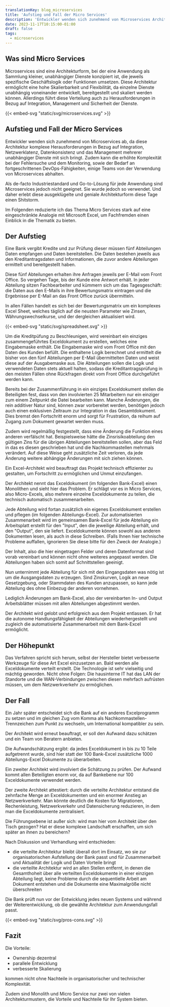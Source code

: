 ```yaml
---
translationKey: blog_microservices
title: 'Aufstieg und Fall der Micro Services'
description: 'Entwickler wenden sich zunehmend von Microservices Architektur ab. Eine Erklärung für Nicht-Entwickler.'
date: 2023-11-17T10:15:00-01:00
draft: false
tags: 
  - microservices
---
```

## Was sind Micro Services
Microservices sind eine Architekturform, bei der eine Anwendung als Sammlung kleiner, unabhängiger Dienste konzipiert ist, die jeweils spezifische Geschäftslogik oder Funktionen umsetzen. 
Diese Architektur ermöglicht eine hohe Skalierbarkeit und Flexibilität, da einzelne Dienste unabhängig voneinander entwickelt, bereitgestellt und skaliert werden können. Allerdings führt diese Verteilung auch zu Herausforderungen in Bezug auf Integration, Management und Sicherheit der Dienste.

{{< embed-svg "static/svg/microservices.svg" >}}

## Aufstieg und Fall der Micro Services
Entwickler wenden sich zunehmend von Microservices ab, da diese Architektur komplexe Herausforderungen in Bezug auf Integration, Netzwerklatenz, Datenkonsistenz und das Management mehrerer unabhängiger Dienste mit sich bringt. Zudem kann die erhöhte Komplexität bei der Fehlersuche und dem Monitoring, sowie der Bedarf an fortgeschrittenen DevOps-Fähigkeiten, einige Teams von der Verwendung von Microservices abhalten.

Als de-facto Industriestandard und Go-to-Lösung für jede Anwendung sind Microservices jedoch nicht geeignet. Sie wurde jedoch so verwendet. Und daher erlebt diese ausgeklügelte und geniale Architekturform diese Tage einen Shitstorm. 

Im Folgenden reduzierte ich das Thema Micro Services stark auf eine eingeschränkte Analogie mit Microsoft Excel, um Fachfremden einen Einblick in die Thematik zu bieten.

## Der Aufstieg
Eine Bank vergibt Kredite und zur Prüfung dieser müssen fünf Abteilungen Daten empfangen und Daten bereitstellen. Die Daten bestehen jeweils aus den Kreditantragsdaten und Informationen, die zuvor andere Abteilungen ermittelt und bereitgestellt haben.

Diese fünf Abteilungen erhalten ihre Anfragen jeweils per E-Mail vom Front Office. So vergehen Tage, bis der Kunde eine Antwort erhält. In jeder Abteilung sitzen Fachbearbeiter und kümmern sich um das Tagesgeschäft: die Daten aus den E-Mails in ihre Bewertungsmatrix eintragen und die Ergebnisse per E-Mail an das Front Office zurück übermitteln.

In allen Fällen handelt es sich bei der Bewertungsmatrix um ein komplexes Excel Sheet, welches täglich auf die neusten Parameter wie Zinsen, Währungswechselkurse, und der dergleichen aktualisiert wird.

{{< embed-svg "static/svg/spreadsheet.svg" >}}

Um die Kreditpüfung zu Beschleunigen, wird vereinbart ein einziges zusammengeführtes Exceldokument zu erstellen, welches eine Eingabemaske enthält. Die Eingabemaske wird vom Front Office mit den Daten des Kunden befüllt. Die enthaltene Logik berechnet und ermittelt die bisher von den fünf Abteilungen per E-Mail übermittelten Daten und weist diese auf der Ausgabemaske aus. Die Abteilungen sollen die Logik und verwendeten Daten stets aktuell halten, sodass die Kreditantragsprüfung in den meisten Fällen ohne Rückfragen direkt vom Front Office durchgeführt werden kann.

Bereits bei der Zusammenführung in ein einziges Exceldokument stellen die Beteiligten fest, dass von den involvierten 25 Mitarbeitern nur ein einziger zum einem Zeitpunkt die Datei bearbeiten kann. Manche Änderungen, die rein additiver Natur sind, können zwar vorbereitet werden, benötigen jedoch auch einen exklusiven Zeitraum zur Integration in das Gesamtdokument. Dies bremst den Fortschritt enorm und sorgt für Frustration, da reihum auf Zugang zum Dokument gewartet werden muss.

Zudem wird regelmäßig festgestellt, dass eine Änderung die Funktion eines anderen verfälscht hat. Beispielsweise hätte die Zinsrisikoabteilung den gültigen Zins für die übrigen Abteilungen bereitstellen sollen, aber das Feld in das es diesen geschrieben hat und die Nachkommastellen mehrmals verändert. Auf diese Weise geht zusätzliche Zeit verloren, da jede Änderung weitere abhängige Änderungen mit sich ziehen können.

Ein Excel-Architekt wird beauftragt das Projekt technisch effizienter zu gestalten, um Fortschritt zu ermöglichen und Unmut einzufangen.

Der Architekt nennt das Exceldokument (im folgenden Bank-Excel) einen Monolithen und sieht hier das Problem. Er schlägt vor es in Micro Services, also Micro-Excels, also mehrere einzelne Exceldokumente zu teilen, die technisch automatisch zusammenarbeiten.

Jede Abteilung wird fortan zusätzlich ein eigenes Exceldokument erstellen und pflegen (im folgenden Abteilungs-Excel). Zur automatisierten Zusammenarbeit wird im gemeinsamen Bank-Excel für jede Abteilung ein Arbeitsplatt erstellt für den "Input", den die jeweilige Abteilung erhält, und den "Output", den sie liefert. Exceldokumente können sowohl aus anderen Dokumenten lesen, als auch in diese Schreiben. (Falls Ihnen hier technische Probleme auffallen, ignorieren Sie diese bitte für den Zweck der Analogie.)

Der Inhalt, also die hier eingetragen Felder und deren Datenformat sind vorab vereinbart und können nicht ohne weiteres angepasst werden. Die Abteilungen haben sich somit auf Schnittstellen geeinigt.

Nun unternimmt jede Abteilung für sich mit den Eingangsdaten was nötig ist um die Ausgangsdaten zu erzeugen. Sind Zinskurven, Logik an neue Gesetzgebung, oder Stammdaten des Kunden anzupassen, so kann jede Abteilung des ohne Einbezug der anderen vornehmen.

Lediglich Änderungen am Bank-Excel, also der vereinbarten In- und Output Arbeitsblätter müssen mit allen Abteilungen abgestimmt werden.

Der Architekt wird gelobt und erfolgreich aus dem Projekt entlassen. Er hat die autonome Handlungsfähigkeit der Abteilungen wiederhergestellt und zugleich die automatisierte Zusammenarbeit mit dem Bank-Excel ermöglicht.

## Der Höhepunkt
Das Verfahren spricht sich herum, selbst der Hersteller bietet verbesserte Werkzeuge für diese Art Excel einzusetzen an. Bald werden alle Exceldokumente verteilt erstellt. Die Technologie ist sehr vielseitig und mächtig geworden. Nicht ohne Folgen: Die hausinterne IT hat das LAN der Standorte und die WAN-Verbindungen zwischen diesen mehrfach aufrüsten müssen, um dem Netzwerkverkehr zu ermöglichen.

## Der Fall
Ein Jahr später entscheidet sich die Bank auf ein anderes Excelprogramm zu setzen und im gleichen Zug vom Komma als Nachkommastellen-Trennzeichen zum Punkt zu wechseln, um International kompatibler zu sein.

Der Architekt wird erneut beauftragt, er soll den Aufwand dazu schätzen und ein Team von Beratern anbieten.

Die Aufwandschätzung ergibt: da jedes Exceldokument in bis zu 10 Teile aufgetrennt wurde, sind hier statt der 100 Bank-Excel zusätzliche 1000 Abteilungs-Excel Dokumente zu überarbeiten.

Ein zweiter Architekt wird involviert die Schätzung zu prüfen. Der Aufwand kommt allen Beteiligten enorm vor, da auf Bankebene nur 100 Exceldokumente verwendet werden.

Der zweite Architekt attestiert: durch die verteilte Architektur entstand die zehnfache Menge an Exceldokumenten und ein enormer Anstieg an Netzwerkverkehr. Man könnte deutlich die Kosten für Migrationen, Rechenleistung, Netzwerkverkehr und Datensicherung reduzieren, in dem man die Exceldokumente zentralisiert.

Die Führungsebene ist außer sich: wird man hier vom Architekt über den Tisch gezogen? Hat er diese komplexe Landschaft erschaffen, um sich später an ihnen zu bereichern?

Nach Diskussion und Verhandlung wird entschieden:
- die verteilte Architektur bleibt überall dort im Einsatz, wo sie zur organisatorischen Aufstellung der Bank passt und für Zusammenarbeit und Aktualität der Logik und Daten Vorteile bringt
- die verteilte Architektur wird an allen Stellen entfernt, in denen die Gesamthoheit über alle verteilten Exceldokumente in einer einzigen Abteilung liegt, keine Probleme durch die sequentielle Arbeit am Dokument entstehen und die Dokumente eine Maximalgröße nicht überschreiten

Die Bank prüft nun vor der Entwicklung jedes neuen Systems und während der Weiterentwicklung, ob die gewählte Architektur zum Anwendungsfall passt.

{{< embed-svg "static/svg/pros-cons.svg" >}}

## Fazit
Die Vorteile:
* Ownership dezentral
* parallele Entwicklung
* verbesserte Skalierung

kommen nicht ohne Nachteile in organisatorischer und technischer Komplexität.

Zudem sind Monolith und Micro Service nur zwei von vielen Architekturmustern, die Vorteile und Nachteile für Ihr System bieten.
